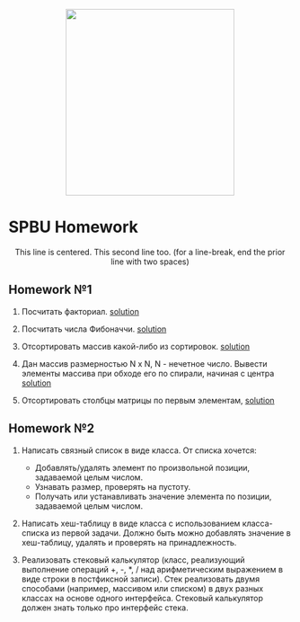 <p align="center">
  <img width="300" height="332" src="https://github.com/kateChrome/homeworkCsharp/blob/master/img/logoSpbu.png">
</p>

<p align="center"; markdown="1">
<h1>SPBU Homework</h1>
</p>

<div style="text-align: center;" markdown="1">This line is centered.  This second line too.  (for a line-break, end the prior line with two spaces)</div>

## Homework №1

1. Посчитать факториал. [solution](https://github.com/kateChrome/homeworkCsharp/tree/master/hw1/hw1.1)

2. Посчитать числа Фибоначчи. [solution](https://github.com/kateChrome/homeworkCsharp/tree/master/hw1/hw1.2)

3. Отсортировать массив какой-либо из сортировок. [solution](https://github.com/kateChrome/homeworkCsharp/tree/master/hw1/hw1.3)

4. Дан массив размерностью N x N, N - нечетное число. Вывести элементы массива при обходе его по спирали, начиная с центра [solution](https://github.com/kateChrome/homeworkCsharp/tree/master/hw1/hw1.4)

5. Отсортировать столбцы матрицы по первым элементам, [solution](https://github.com/kateChrome/homeworkCsharp/tree/master/hw1/hw1.5)

## Homework №2

1. Написать связный список в виде класса. От списка хочется:
    - Добавлять/удалять элемент по произвольной позиции, задаваемой целым числом.
    - Узнавать размер, проверять на пустоту.
    - Получать или устанавливать значение элемента по позиции, задаваемой целым числом.

2. Написать хеш-таблицу в виде класса с использованием класса-списка из первой задачи. Должно быть можно добавлять значение в хеш-таблицу, удалять и проверять на принадлежность.

3. Реализовать стековый калькулятор (класс, реализующий выполнение операций +, -, *, / над арифметическим выражением в виде строки в постфиксной записи). Стек реализовать двумя способами (например, массивом или списком) в двух разных классах на основе одного интерфейса. Стековый калькулятор должен знать только про интерфейс стека.
